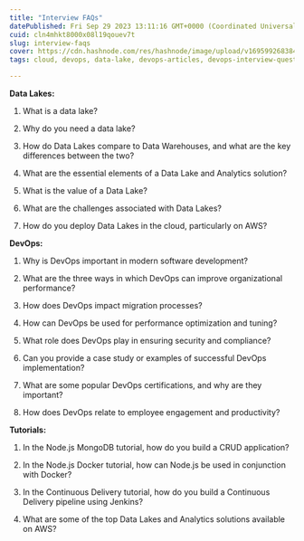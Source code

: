 ```yaml
---
title: "Interview FAQs"
datePublished: Fri Sep 29 2023 13:11:16 GMT+0000 (Coordinated Universal Time)
cuid: cln4mhkt8000x08l19qouev7t
slug: interview-faqs
cover: https://cdn.hashnode.com/res/hashnode/image/upload/v1695992683846/79f08a93-f219-4f99-af14-db95e0d29340.jpeg
tags: cloud, devops, data-lake, devops-articles, devops-interview-questions-and-answers

---
```


**Data Lakes:**

1. What is a data lake?
    
2. Why do you need a data lake?
    
3. How do Data Lakes compare to Data Warehouses, and what are the key differences between the two?
    
4. What are the essential elements of a Data Lake and Analytics solution?
    
5. What is the value of a Data Lake?
    
6. What are the challenges associated with Data Lakes?
    
7. How do you deploy Data Lakes in the cloud, particularly on AWS?
    

**DevOps:**

1. Why is DevOps important in modern software development?
    
2. What are the three ways in which DevOps can improve organizational performance?
    
3. How does DevOps impact migration processes?
    
4. How can DevOps be used for performance optimization and tuning?
    
5. What role does DevOps play in ensuring security and compliance?
    
6. Can you provide a case study or examples of successful DevOps implementation?
    
7. What are some popular DevOps certifications, and why are they important?
    
8. How does DevOps relate to employee engagement and productivity?
    

**Tutorials:**

1. In the Node.js MongoDB tutorial, how do you build a CRUD application?
    
2. In the Node.js Docker tutorial, how can Node.js be used in conjunction with Docker?
    
3. In the Continuous Delivery tutorial, how do you build a Continuous Delivery pipeline using Jenkins?
    
4. What are some of the top Data Lakes and Analytics solutions available on AWS?